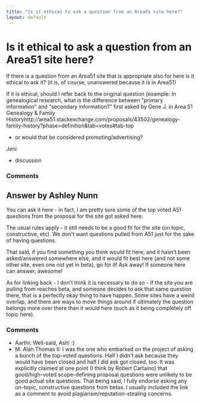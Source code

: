 ```yaml
---
title: "Is it ethical to ask a question from an Area51 site here?"
layout: default
---
```

Is it ethical to ask a question from an Area51 site here?
=====================
If there is a question from an Area51 site that is appropriate also for
here is it ethical to ask it? (it is, of course, unanswered because it
is in Area51)

If it is ethical, should I refer back to the original question (example:
In genealogical research, what is the difference between "primary
information" and "secondary information?" first asked by Gene J. in Area
51 Genealogy & Family
Historyhttp://area51.stackexchange.com/proposals/43502/genealogy-family-history?phase=definition&tab=votes\#tab-top
- or would that be considered promoting/advertising?

Jeni

<ul class="tags"><li class="tag">discussion</li></ul>

### Comments ###


Answer by Ashley Nunn
----------------
You can ask it here - in fact, I am pretty sure some of the top voted
A51 questions from the proposal for the site got asked here.

The usual rules apply - it still needs to be a good fit for the site (on
topic, constructive, etc). We don't want questions pulled from A51 just
for the sake of having questions.

That said, if you find something you think would fit here, and it hasn't
been asked/answered somewhere else, and it would fit best here (and not
some other site, even one not yet in beta), go for it! Ask away! If
someone here can answer, awesome!

As for linking back - I don't think it is necessary to do so - if the
site you are pulling from reaches beta, and someone decides to ask that
same question there, that is a perfectly okay thing to have happen. Some
sites have a weird overlap, and there are ways to move things around if
ultimately the question belongs more over there than it would here (such
as it being completely off topic here).

### Comments ###
* Aarthi: Well-said, Ash! :)
* M. Alan Thomas II: I was the one who embarked on the project of asking a bunch of the
top-voted questions. Half I didn't ask because they would have been
closed and half I did ask got closed, too. It was explicitly claimed at
one point (I think by Robert Cartaino) that good/high-voted
scope-defining proposal questions were unlikely to be good actual site
questions. That being said, I fully endorse asking any on-topic,
constructive questions from betas. I usually included the link as a
comment to avoid plagiarism/reputation-stealing concerns.

